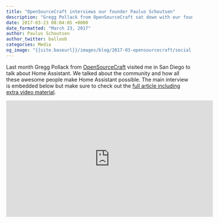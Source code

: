 ```yaml
---
title: "OpenSourceCraft interviews our founder Paulus Schoutsen"
description: "Gregg Pollack from OpenSourceCraft sat down with our founder Paulus Schoutsen to talk about community building."
date: 2017-03-23 08:04:05 +0000
date_formatted: "March 23, 2017"
author: Paulus Schoutsen
author_twitter: balloob
categories: Media
og_image: "{{site.baseurl}}/images/blog/2017-03-opensourcecraft/social.jpg"
---
```


Last month Gregg Pollack from [OpenSourceCraft] visited me in San Diego to talk about Home Assistant. We talked about the community and how all these awesome people make Home Assistant possible. The main interview is embedded below but make sure to check out the [full article including extra video material][article].

<div class="videoWrapper">
  <iframe width="560" height="315" src="https://www.youtube.com/embed/osq_2-Qlan0" frameborder="0" allowfullscreen=""></iframe>
</div>

[OpenSourceCraft]: http://codepop.com/open-sourcecraft
[article]: http://codepop.com/open-sourcecraft/episodes/paulus-schoutsen/
